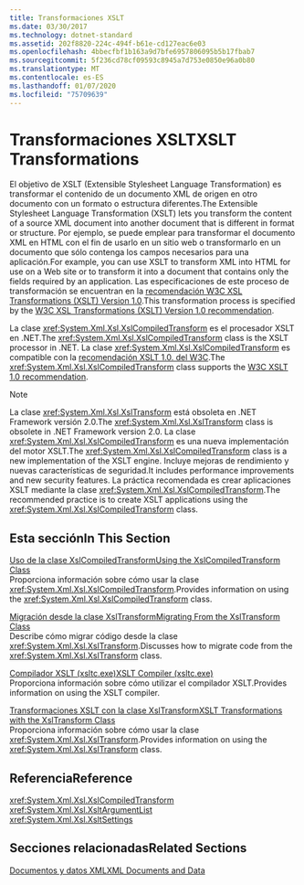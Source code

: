 ```yaml
---
title: Transformaciones XSLT
ms.date: 03/30/2017
ms.technology: dotnet-standard
ms.assetid: 202f8820-224c-494f-b61e-cd127eac6e03
ms.openlocfilehash: 4bbecfbf1b163a9d7bfe6957806095b5b17fbab7
ms.sourcegitcommit: 5f236cd78cf09593c8945a7d753e0850e96a0b80
ms.translationtype: MT
ms.contentlocale: es-ES
ms.lasthandoff: 01/07/2020
ms.locfileid: "75709639"
---
```

# <a name="xslt-transformations"></a><span data-ttu-id="06a8e-102">Transformaciones XSLT</span><span class="sxs-lookup"><span data-stu-id="06a8e-102">XSLT Transformations</span></span>
<span data-ttu-id="06a8e-103">El objetivo de XSLT (Extensible Stylesheet Language Transformation) es transformar el contenido de un documento XML de origen en otro documento con un formato o estructura diferentes.</span><span class="sxs-lookup"><span data-stu-id="06a8e-103">The Extensible Stylesheet Language Transformation (XSLT) lets you transform the content of a source XML document into another document that is different in format or structure.</span></span> <span data-ttu-id="06a8e-104">Por ejemplo, se puede emplear para transformar el documento XML en HTML con el fin de usarlo en un sitio web o transformarlo en un documento que sólo contenga los campos necesarios para una aplicación.</span><span class="sxs-lookup"><span data-stu-id="06a8e-104">For example, you can use XSLT to transform XML into HTML for use on a Web site or to transform it into a document that contains only the fields required by an application.</span></span> <span data-ttu-id="06a8e-105">Las especificaciones de este proceso de transformación se encuentran en la [recomendación W3C XSL Transformations (XSLT) Version 1.0](https://www.w3.org/TR/xslt-10/).</span><span class="sxs-lookup"><span data-stu-id="06a8e-105">This transformation process is specified by the [W3C XSL Transformations (XSLT) Version 1.0 recommendation](https://www.w3.org/TR/xslt-10/).</span></span>  
  
 <span data-ttu-id="06a8e-106">La clase <xref:System.Xml.Xsl.XslCompiledTransform> es el procesador XSLT en .NET.</span><span class="sxs-lookup"><span data-stu-id="06a8e-106">The <xref:System.Xml.Xsl.XslCompiledTransform> class is the XSLT processor in .NET.</span></span> <span data-ttu-id="06a8e-107">La clase <xref:System.Xml.Xsl.XslCompiledTransform> es compatible con la [recomendación XSLT 1.0. del W3C](https://www.w3.org/TR/xslt-10/).</span><span class="sxs-lookup"><span data-stu-id="06a8e-107">The <xref:System.Xml.Xsl.XslCompiledTransform> class supports the [W3C XSLT 1.0 recommendation](https://www.w3.org/TR/xslt-10/).</span></span>  
  
> [!NOTE]
> <span data-ttu-id="06a8e-108">La clase <xref:System.Xml.Xsl.XslTransform> está obsoleta en .NET Framework versión 2.0.</span><span class="sxs-lookup"><span data-stu-id="06a8e-108">The <xref:System.Xml.Xsl.XslTransform> class is obsolete in .NET Framework version 2.0.</span></span> <span data-ttu-id="06a8e-109">La clase <xref:System.Xml.Xsl.XslCompiledTransform> es una nueva implementación del motor XSLT.</span><span class="sxs-lookup"><span data-stu-id="06a8e-109">The <xref:System.Xml.Xsl.XslCompiledTransform> class is a new implementation of the XSLT engine.</span></span> <span data-ttu-id="06a8e-110">Incluye mejoras de rendimiento y nuevas características de seguridad.</span><span class="sxs-lookup"><span data-stu-id="06a8e-110">It includes performance improvements and new security features.</span></span> <span data-ttu-id="06a8e-111">La práctica recomendada es crear aplicaciones XSLT mediante la clase <xref:System.Xml.Xsl.XslCompiledTransform>.</span><span class="sxs-lookup"><span data-stu-id="06a8e-111">The recommended practice is to create XSLT applications using the <xref:System.Xml.Xsl.XslCompiledTransform> class.</span></span>  
  
## <a name="in-this-section"></a><span data-ttu-id="06a8e-112">Esta sección</span><span class="sxs-lookup"><span data-stu-id="06a8e-112">In This Section</span></span>  
 [<span data-ttu-id="06a8e-113">Uso de la clase XslCompiledTransform</span><span class="sxs-lookup"><span data-stu-id="06a8e-113">Using the XslCompiledTransform Class</span></span>](../../../../docs/standard/data/xml/using-the-xslcompiledtransform-class.md)  
 <span data-ttu-id="06a8e-114">Proporciona información sobre cómo usar la clase <xref:System.Xml.Xsl.XslCompiledTransform>.</span><span class="sxs-lookup"><span data-stu-id="06a8e-114">Provides information on using the <xref:System.Xml.Xsl.XslCompiledTransform> class.</span></span>  
  
 [<span data-ttu-id="06a8e-115">Migración desde la clase XslTransform</span><span class="sxs-lookup"><span data-stu-id="06a8e-115">Migrating From the XslTransform Class</span></span>](../../../../docs/standard/data/xml/migrating-from-the-xsltransform-class.md)  
 <span data-ttu-id="06a8e-116">Describe cómo migrar código desde la clase <xref:System.Xml.Xsl.XslTransform>.</span><span class="sxs-lookup"><span data-stu-id="06a8e-116">Discusses how to migrate code from the <xref:System.Xml.Xsl.XslTransform> class.</span></span>  
  
 [<span data-ttu-id="06a8e-117">Compilador XSLT (xsltc.exe)</span><span class="sxs-lookup"><span data-stu-id="06a8e-117">XSLT Compiler (xsltc.exe)</span></span>](../../../../docs/standard/data/xml/xslt-compiler-xsltc-exe.md)  
 <span data-ttu-id="06a8e-118">Proporciona información sobre cómo utilizar el compilador XSLT.</span><span class="sxs-lookup"><span data-stu-id="06a8e-118">Provides information on using the XSLT compiler.</span></span>  
  
 [<span data-ttu-id="06a8e-119">Transformaciones XSLT con la clase XslTransform</span><span class="sxs-lookup"><span data-stu-id="06a8e-119">XSLT Transformations with the XslTransform Class</span></span>](../../../../docs/standard/data/xml/xslt-transformations-with-the-xsltransform-class.md)  
 <span data-ttu-id="06a8e-120">Proporciona información sobre cómo usar la clase <xref:System.Xml.Xsl.XslTransform>.</span><span class="sxs-lookup"><span data-stu-id="06a8e-120">Provides information on using the <xref:System.Xml.Xsl.XslTransform> class.</span></span>  
  
## <a name="reference"></a><span data-ttu-id="06a8e-121">Referencia</span><span class="sxs-lookup"><span data-stu-id="06a8e-121">Reference</span></span>  
 <xref:System.Xml.Xsl.XslCompiledTransform>  
 <xref:System.Xml.Xsl.XsltArgumentList>  
 <xref:System.Xml.Xsl.XsltSettings>  
  
## <a name="related-sections"></a><span data-ttu-id="06a8e-122">Secciones relacionadas</span><span class="sxs-lookup"><span data-stu-id="06a8e-122">Related Sections</span></span>  
 [<span data-ttu-id="06a8e-123">Documentos y datos XML</span><span class="sxs-lookup"><span data-stu-id="06a8e-123">XML Documents and Data</span></span>](../../../../docs/standard/data/xml/index.md)
